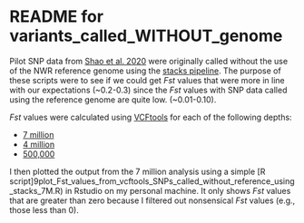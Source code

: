 # README for variants_called_WITHOUT_genome

Pilot SNP data from [Shao et al. 2020](https://link.springer.com/content/pdf/10.1007/s12686-019-01116-9.pdf) were originally called without the use of the NWR reference genome using the [stacks pipeline](https://catchenlab.life.illinois.edu/stacks/manual/#:~:text=Stacks%20is%20designed%20to%20work,read%20sequences%20from%20multiple%20samples.).
 The purpose of these scripts were to see if we could get _Fst_ values that were more in line with our expectations (~0.2-0.3) since the _Fst_ values with SNP data called using the reference genome are quite low. (~0.01-0.10).

_Fst_ values were calculated using [VCFtools](https://vcftools.github.io/index.html) for each of the following depths:
* [7 million](calculate_Fst_vcftools_umgc_called_snps_with_ref_7_MILLION.sh)
* [4 million](calculate_Fst_vcftools_umgc_called_snps_with_ref_4_MILLION.sh)
* [500,000](calculate_Fst_vcftools_umgc_called_snps_with_ref_500K.sh)

I then plotted the output from the 7 million analysis using a simple [R script]9plot_Fst_values_from_vcftools_SNPs_called_without_reference_using_stacks_7M.R) in Rstudio on my personal machine. It only shows _Fst_ values that are greater than zero because I filtered out nonsensical _Fst_ values (e.g., those less than 0).
